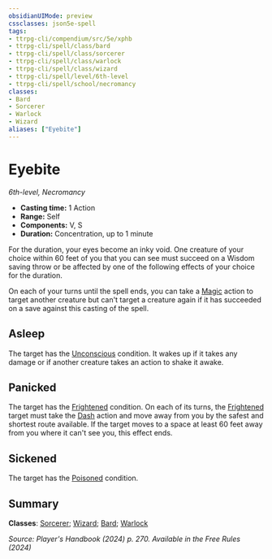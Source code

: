 ```yaml
---
obsidianUIMode: preview
cssclasses: json5e-spell
tags:
- ttrpg-cli/compendium/src/5e/xphb
- ttrpg-cli/spell/class/bard
- ttrpg-cli/spell/class/sorcerer
- ttrpg-cli/spell/class/warlock
- ttrpg-cli/spell/class/wizard
- ttrpg-cli/spell/level/6th-level
- ttrpg-cli/spell/school/necromancy
classes:
- Bard
- Sorcerer
- Warlock
- Wizard
aliases: ["Eyebite"]
---
```

# Eyebite
*6th-level, Necromancy*  


- **Casting time:** 1 Action
- **Range:** Self
- **Components:** V, S
- **Duration:** Concentration, up to 1 minute

For the duration, your eyes become an inky void. One creature of your choice within 60 feet of you that you can see must succeed on a Wisdom saving throw or be affected by one of the following effects of your choice for the duration.

On each of your turns until the spell ends, you can take a [Magic](Misc%20Files/CLI/rules/actions.md#Magic) action to target another creature but can't target a creature again if it has succeeded on a save against this casting of the spell.

## Asleep

The target has the [Unconscious](Misc%20Files/CLI/rules/conditions.md#Unconscious) condition. It wakes up if it takes any damage or if another creature takes an action to shake it awake.

## Panicked

The target has the [Frightened](Misc%20Files/CLI/rules/conditions.md#Frightened) condition. On each of its turns, the [Frightened](Misc%20Files/CLI/rules/conditions.md#Frightened) target must take the [Dash](Misc%20Files/CLI/rules/actions.md#Dash) action and move away from you by the safest and shortest route available. If the target moves to a space at least 60 feet away from you where it can't see you, this effect ends.

## Sickened

The target has the [Poisoned](Misc%20Files/CLI/rules/conditions.md#Poisoned) condition.

## Summary

**Classes**: [Sorcerer](Misc%20Files/CLI/compendium/lists/list-spells-classes-sorcerer.md); [Wizard](Misc%20Files/CLI/compendium/lists/list-spells-classes-wizard.md); [Bard](Misc%20Files/CLI/compendium/lists/list-spells-classes-bard.md); [Warlock](Misc%20Files/CLI/compendium/lists/list-spells-classes-warlock.md)

*Source: Player's Handbook (2024) p. 270. Available in the Free Rules (2024)*